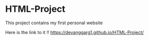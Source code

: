 # HTML-Project
This project contains my first personal website 


Here is the link to it !!
https://devanggarg1.github.io/HTML-Project/
